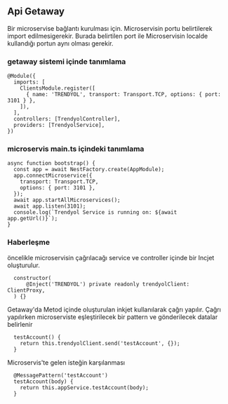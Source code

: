 ## Api Getaway
Bir microservise bağlantı kurulması için. Microservisin portu belirtilerek import edilmesigerekir. Burada belirtilen port ile Microservisin localde kullandığı portun aynı olması gerekir.
### getaway sistemi içinde tanımlama
```
@Module({
  imports: [
    ClientsModule.register([
      { name: 'TRENDYOL', transport: Transport.TCP, options: { port: 3101 } },
    ]),
  ],
  controllers: [TrendyolController],
  providers: [TrendyolService],
})
```
### microservis main.ts içindeki tanımlama
```
async function bootstrap() {
  const app = await NestFactory.create(AppModule);
  app.connectMicroservice({
    transport: Transport.TCP,
    options: { port: 3101 },
  });
  await app.startAllMicroservices();
  await app.listen(3101);
  console.log(`Trendyol Service is running on: ${await app.getUrl()}`);
}
```
### Haberleşme
öncelikle microservisin çağrılacağı service ve controller içinde bir Incjet oluşturulur.
```
  constructor(
      @Inject('TRENDYOL') private readonly trendyolClient: ClientProxy,
  ) {}

```
Getaway'da Metod içinde oluşturulan inkjet kullanılarak çağrı yapılır. Çağrı yapılırken microserviste eşleştirilecek bir pattern ve gönderilecek datalar belirlenir
```
  testAccount() {
    return this.trendyolClient.send('testAccount', {});
  }
```
Microservis'te gelen isteğin karşılanması
```
  @MessagePattern('testAccount')
  testAccount(body) {
    return this.appService.testAccount(body);
  }
```
